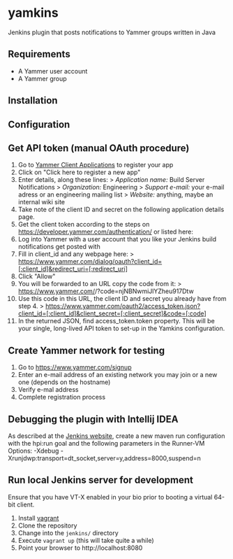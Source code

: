 yamkins
=======

Jenkins plugin that posts notifications to Yammer groups written in Java

Requirements
------------
* A Yammer user account
* A Yammer group

Installation
------------




Configuration
-------------




Get API token (manual OAuth procedure)
--------------------------------------

1. Go to [Yammer Client Applications](https://www.yammer.com/client_applications) to register your app
2. Click on "Click here to register a new app"
3. Enter details, along these lines:
		> *Application name:* Build Server Notifications
		> *Organization:* Engineering
		> *Support e-mail:* your e-mail adress or an engineering mailing list
		> *Website:* anything, maybe an internal wiki site
4. Take note of the client ID and secret on the following application details page.
5. Get the client token according to the steps on https://developer.yammer.com/authentication/ or listed here:
6. Log into Yammer with a user account that you like your Jenkins build notifications get posted with
7. Fill in client\_id and any webpage here:
		> https://www.yammer.com/dialog/oauth?client_id=[:client_id]&redirect_uri=[:redirect_uri]
8. Click "Allow"
9. You will be forwarded to an URL copy the code from it:
		> https://www.yammer.com/<URL>/?code=njNBNwmiJlYZheu917Dtw
10. Use this code in this URL, the client ID and secret you already have from step 4.
		> https://www.yammer.com/oauth2/access_token.json?client_id=[:client_id]&client_secret=[:client_secret]&code=[:code]
11. In the returned JSON, find access\_token.token property. This will be your single, long-lived API token to set-up in the Yamkins configuration.

Create Yammer network for testing
---------------------------------

1. Go to https://www.yammer.com/signup
2. Enter an e-mail address of an existing network you may join or a new one (depends on the hostname)
3. Verify e-mal address
4. Complete registration process

Debugging the plugin with Intellij IDEA
---------------------------------------
As described at the [Jenkins website](https://wiki.jenkins-ci.org/display/JENKINS/Plugin+tutorial#Plugintutorial-DebuggingaPlugin), create a new maven run configuration with the
hpi:run goal and the following parameters in the Runner-VM Options: -Xdebug -Xrunjdwp:transport=dt_socket,server=y,address=8000,suspend=n

Run local Jenkins server for development
----------------------------------------
Ensure that you have VT-X enabled in your bio prior to booting a virtual 64-bit client.

1. Install [vagrant](http://www.vagrantup.com)
2. Clone the repository
3. Change into the `jenkins/` directory
4. Execute `vagrant up` (this will take quite a while)
5. Point your browser to http://localhost:8080

